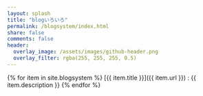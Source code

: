 ```yaml
---
layout: splash
title: "blogいろいろ"
permalink: /blogsystem/index.html
share: false
comments: false
header:
  overlay_image: /assets/images/github-header.png
  overlay_filter: rgba(255, 255, 255, 0.5)
---
```


{% for item in site.blogsystem %}
  [{{ item.title }}]({{ item.url }})
  : {{ item.description }}
{% endfor %}